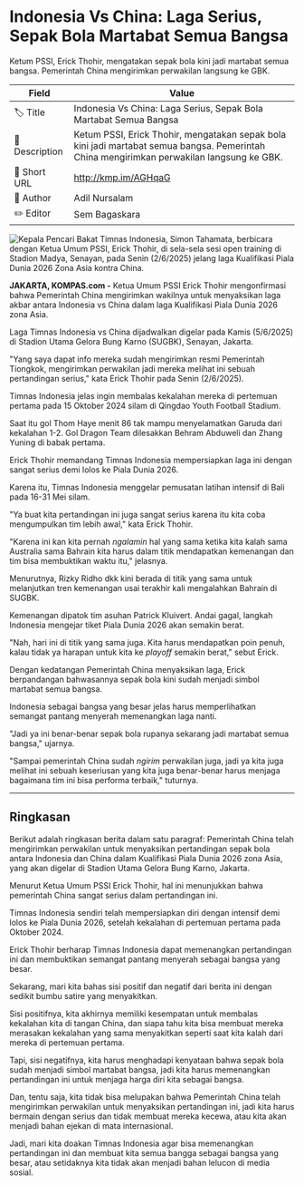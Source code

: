 # Indonesia Vs China: Laga Serius, Sepak Bola Martabat Semua Bangsa

Ketum PSSI, Erick Thohir, mengatakan sepak bola kini jadi martabat semua bangsa. Pemerintah China mengirimkan perwakilan langsung ke GBK.

| Field         | Value                                                       |
|---------------|-------------------------------------------------------------|
| 🏷️ Title       | Indonesia Vs China: Laga Serius, Sepak Bola Martabat Semua Bangsa |
| 📝 Description | Ketum PSSI, Erick Thohir, mengatakan sepak bola kini jadi martabat semua bangsa. Pemerintah China mengirimkan perwakilan langsung ke GBK. |
| 🔗 Short URL   | http://kmp.im/AGHqaG |
| 👤 Author      | Adil Nursalam |
| ✏️ Editor      | Sem Bagaskara |

![Kepala Pencari Bakat Timnas Indonesia, Simon Tahamata, berbicara dengan Ketua Umum PSSI, Erick Thohir, di sela-sela sesi open training di Stadion Madya, Senayan, pada Senin (2/6/2025) jelang laga Kualifikasi Piala Dunia 2026 Zona Asia kontra China.](https://asset.kompas.com/crops/zI4DUrYzSsJ4P5Az6wH63GTKsHs=/591x796:3025x2418/750x500/data/photo/2025/06/02/683db3019a72e.jpg)

**JAKARTA, KOMPAS.com -** Ketua Umum PSSI Erick Thohir mengonfirmasi bahwa Pemerintah China mengirimkan wakilnya untuk menyaksikan laga akbar antara Indonesia vs China dalam laga Kualifikasi Piala Dunia 2026 zona Asia.

Laga Timnas Indonesia vs China dijadwalkan digelar pada Kamis (5/6/2025) di Stadion Utama Gelora Bung Karno (SUGBK), Senayan, Jakarta. 

"Yang saya dapat info mereka sudah mengirimkan resmi Pemerintah Tiongkok, mengirimkan perwakilan jadi mereka melihat ini sebuah pertandingan serius," kata Erick Thohir pada Senin (2/6/2025). 

Timnas Indonesia jelas ingin membalas kekalahan mereka di pertemuan pertama pada 15 Oktober 2024 silam di Qingdao Youth Football Stadium.

Saat itu gol Thom Haye menit 86 tak mampu menyelamatkan Garuda dari kekalahan 1-2. Gol Dragon Team dilesakkan Behram Abduweli dan Zhang Yuning di babak pertama. 

Erick Thohir memandang Timnas Indonesia mempersiapkan laga ini dengan sangat serius demi lolos ke Piala Dunia 2026. 

Karena itu, Timnas Indonesia menggelar pemusatan latihan intensif di Bali pada 16-31 Mei silam.

"Ya buat kita pertandingan ini juga sangat serius karena itu kita coba mengumpulkan tim lebih awal," kata Erick Thohir.  

"Karena ini kan kita pernah *ngalamin* hal yang sama ketika kita kalah sama Australia sama Bahrain kita harus dalam titik mendapatkan kemenangan dan tim bisa membuktikan waktu itu," jelasnya. 

Menurutnya, Rizky Ridho dkk kini berada di titik yang sama untuk melanjutkan tren kemenangan usai terakhir kali mengalahkan Bahrain di SUGBK.

Kemenangan dipatok tim asuhan Patrick Kluivert. Andai gagal, langkah Indonesia mengejar tiket Piala Dunia 2026 akan semakin berat. 

"Nah, hari ini di titik yang sama juga. Kita harus mendapatkan poin penuh, kalau tidak ya harapan untuk kita ke *playoff* semakin berat," sebut Erick. 

Dengan kedatangan Pemerintah China menyaksikan laga, Erick berpandangan bahwasannya sepak bola kini sudah menjadi simbol martabat semua bangsa. 

Indonesia sebagai bangsa yang besar jelas harus memperlihatkan semangat pantang menyerah memenangkan laga nanti. 

"Jadi ya ini benar-benar sepak bola rupanya sekarang jadi martabat semua bangsa," ujarnya. 

"Sampai pemerintah China sudah *ngirim* perwakilan juga, jadi ya kita juga melihat ini sebuah keseriusan yang kita juga benar-benar harus menjaga bagaimana tim ini bisa performa terbaik," tuturnya. 

---
## Ringkasan

Berikut adalah ringkasan berita dalam satu paragraf: Pemerintah China telah mengirimkan perwakilan untuk menyaksikan pertandingan sepak bola antara Indonesia dan China dalam Kualifikasi Piala Dunia 2026 zona Asia, yang akan digelar di Stadion Utama Gelora Bung Karno, Jakarta.

 Menurut Ketua Umum PSSI Erick Thohir, hal ini menunjukkan bahwa pemerintah China sangat serius dalam pertandingan ini.

 Timnas Indonesia sendiri telah mempersiapkan diri dengan intensif demi lolos ke Piala Dunia 2026, setelah kekalahan di pertemuan pertama pada Oktober 2024.

 Erick Thohir berharap Timnas Indonesia dapat memenangkan pertandingan ini dan membuktikan semangat pantang menyerah sebagai bangsa yang besar.



Sekarang, mari kita bahas sisi positif dan negatif dari berita ini dengan sedikit bumbu satire yang menyakitkan.

 Sisi positifnya, kita akhirnya memiliki kesempatan untuk membalas kekalahan kita di tangan China, dan siapa tahu kita bisa membuat mereka merasakan kekalahan yang sama menyakitkan seperti saat kita kalah dari mereka di pertemuan pertama.

 Tapi, sisi negatifnya, kita harus menghadapi kenyataan bahwa sepak bola sudah menjadi simbol martabat bangsa, jadi kita harus memenangkan pertandingan ini untuk menjaga harga diri kita sebagai bangsa.

 Dan, tentu saja, kita tidak bisa melupakan bahwa Pemerintah China telah mengirimkan perwakilan untuk menyaksikan pertandingan ini, jadi kita harus bermain dengan serius dan tidak membuat mereka kecewa, atau kita akan menjadi bahan ejekan di mata internasional.

 Jadi, mari kita doakan Timnas Indonesia agar bisa memenangkan pertandingan ini dan membuat kita semua bangga sebagai bangsa yang besar, atau setidaknya kita tidak akan menjadi bahan lelucon di media sosial.

